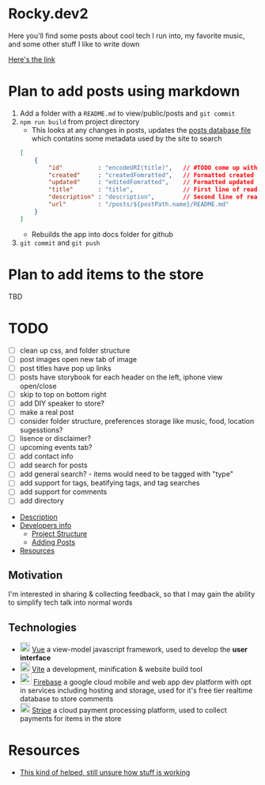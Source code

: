 # Rocky.dev2
Here you'll find some posts about cool tech I run into, my favorite music, and some other stuff I like to write down

[Here's the link](https://BarakBinyamin.github.io/)

# Plan to add posts using markdown
1. Add a folder with a `README.md` to view/public/posts and `git commit`
2. `npm run build` from project directory
    - This looks at any changes in posts, updates the [posts database file](view/public/posts/posts.json) which contatins some metadata used by the site to search
    ```json
    [
        {
            "id"          : "encodeURI(title)",   // #TODO come up with reliab le website link  
            "created"     : "createdFomratted",   // Formatted created date
            "updated"     : "editedFomratted",    // Formatted updated date
            "title"       : "title",              // First line of readme
            "description" : "description",        // Second line of readme
            "url"         : "/posts/${postPath.name}/README.md"
        }
    ]
    ```
    - Rebuilds the app into docs folder for github
3. `git commit` and `git push`

# Plan to add items to the store
TBD

# TODO
- [ ] clean up css, and folder structure 
- [ ] post images open new tab of image
- [ ] post titles have pop up links
- [ ] posts have storybook for each header on the left, iphone view open/close
- [ ] skip to top on bottom right
- [ ] add DIY speaker to store?
- [ ] make a real post
- [ ] consider folder structure, preferences storage like music, food, location sugesstions?
- [ ] lisence or disclaimer?
- [ ] upcoming events tab?
- [ ] add contact info
- [ ] add search for posts
- [ ] add general search? - items would need to be tagged with "type"
- [ ] add support for tags, beatifying tags, and tag searches
- [ ] add support for comments
- [ ] add directory
- [Description]()  
- [Developers info]()  
    - [Project Structure]()
    - [Adding Posts]()
- [Resources]()

## Motivation
I'm interested in sharing & collecting feedback, so that I may gain the ability to simplify tech talk into normal words

## Technologies
- <img text-align="center" src="https://vuejs.org/logo.svg" height="20px"/>  [Vue](https://vuejs.org/) a view-model javascript framework, used to develop the **user interface**
- <img text-align="center" src="https://vitejs.dev/logo.svg" height="20px"/> [Vite](https://vitejs.dev/) a development, minification & website build tool
- <img text-align="center" src="https://assets.stickpng.com/images/5847f40ecef1014c0b5e488a.png" height="23px"/> [Firebase](https://firebase.google.com/) a google cloud mobile and web app dev platform with opt in services including hosting and storage, used for it's free tier realtime database to store comments
- <img text-align="center" src="https://cdn.icon-icons.com/icons2/2699/PNG/512/stripe_logo_icon_167962.png" height="20px"/> [Stripe](https://stripe.com/pricing) a cloud payment processing platform, used to collect payments for items in the store

# Resources
- [This kind of helped, still unsure how stuff is working](https://firebase.google.com/docs/database/web/read-and-write#web-modular-api_1)